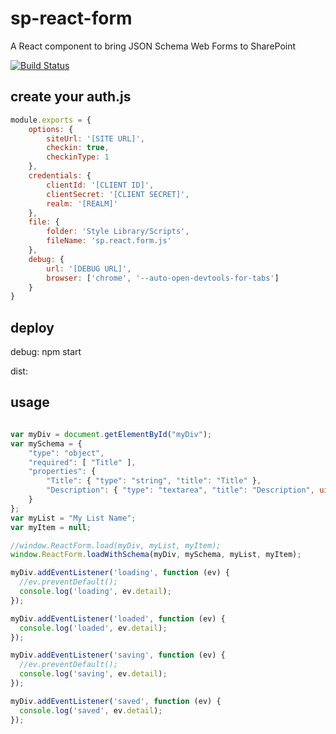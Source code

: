 # sp-react-form

A React component to bring JSON Schema Web Forms to SharePoint

[![Build Status](https://travis-ci.org/tiagordc/sp-react-form.svg?branch=master)](https://travis-ci.org/tiagordc/sp-react-form)

## create your auth.js

```javascript
module.exports = {
    options: {
        siteUrl: '[SITE URL]',
        checkin: true,
        checkinType: 1
    },
    credentials: {
        clientId: '[CLIENT ID]',
        clientSecret: '[CLIENT SECRET]',
        realm: '[REALM]'
    },
    file: {
        folder: 'Style Library/Scripts',
        fileName: 'sp.react.form.js'
    },
    debug: {
        url: '[DEBUG URL]',
        browser: ['chrome', '--auto-open-devtools-for-tabs']
    }
}
```

## deploy

debug: npm start

dist: 

## usage

```javascript

var myDiv = document.getElementById("myDiv");
var mySchema = {
    "type": "object",
    "required": [ "Title" ],
    "properties": {
        "Title": { "type": "string", "title": "Title" },
        "Description": { "type": "textarea", "title": "Description", uiOptions: { rows: 10 } }
    }
};
var myList = "My List Name";
var myItem = null;

//window.ReactForm.load(myDiv, myList, myItem);
window.ReactForm.loadWithSchema(myDiv, mySchema, myList, myItem);

myDiv.addEventListener('loading', function (ev) {
  //ev.preventDefault();
  console.log('loading', ev.detail);
});

myDiv.addEventListener('loaded', function (ev) {
  console.log('loaded', ev.detail);
});

myDiv.addEventListener('saving', function (ev) {
  //ev.preventDefault();
  console.log('saving', ev.detail);
});

myDiv.addEventListener('saved', function (ev) {
  console.log('saved', ev.detail);
});

```